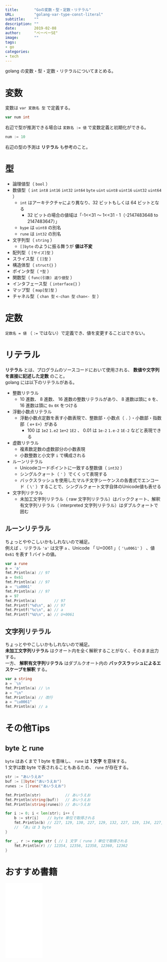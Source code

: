 ```yaml
---
title:       "Goの変数・型・定数・リテラル"
URL:         "golang-var-type-const-literal"
subtitle:    ""
description: ""
date:        2019-02-08
author:      "ぺーぺーSE"
image:       ""
tags:
- go
categories:
- tech
---
```


golang の変数・型・定数・リテラルについてまとめる。

<!--more-->

# 変数

変数は `var 変数名 型` で定義する。

```go
var num int
```

右辺で型が推測できる場合は `変数名 := 値` で変数定義と初期化ができる。

```go
num := 10
```

右辺の型の予測は **リテラル** も参考のこと。

# 型

- 論理値型（ `bool` ）
- 数値型（ `int` `int8` `int16` `int32` `int64` `byte` `uint` `uint8` `uint16` `uint32` `uint64` ）
    - `int` はアーキテクチャにより異なり、32 ビットもしくは 64 ビットとなる
        - 32 ビットの場合の値域は「-1<<31 〜 1<<31 - 1（-2147483648 to 2147483647）」
    - `bype` は `uint8` の別名
    - `rune` は `int32` の別名
- 文字列型（ `string` ）
    - `[]byte` のように振る舞うが **値は不変**
- 配列型（ `[サイズ]型` ）
- スライス型（ `[]型` ）
- 構造体型（ `struct{}` ）
- ポインタ型（ `*型` ）
- 関数型（ `func(引数) 返り値型` ）
- インタフェース型（ `interface{}` ）
- マップ型（ `map[型]型` ）
- チャネル型（ `chan 型` `<-chan 型` `chan<- 型` ）

# 定数

`定数名 = 値` （ `:=` ではない）で定義でき、値を変更することはできない。

# リテラル

**リテラル** とは、プログラムのソースコードにおいて使用される、 **数値や文字列を直接に記述した定数** のこと。  
golang には以下のリテラルがある。

- 整数リテラル
    - 10 進数、 8 進数、 16 進数の整数リテラルがあり、 8 進数は頭に `0` を、 16 進数は頭に `0x` `0X` をつける
- 浮動小数点リテラル
    - 浮動小数点定数を表す小数表現で、整数部・小数点（ `.` ）・小数部・指数部（ `e+` `E+`）がある
        - 100 は `1e2` `1.e2` `1e+2` `1E2` 、 0.01 は `1e-2` `1.e-2` `1E-2` などと表現できる
- 虚数リテラル
    - 複素数定数の虚数部分の小数表現
    - 小数整数と小文字 `i` で構成される
- ルーンリテラル
    - Unicodeコードポイントに一致する整数値（ `int32` ）
    - シングルクォート（ `'` ）でくくって表現する
    - バックスラッシュを使用したマルチ文字シーケンスの各書式でエンコード（ `\'` ）することで、シングルクォート文字自体のUnicode値も表せる
- 文字列リテラル
    - 未加工文字列リテラル（ raw 文字列リテラル）はバッククォート、解釈有文字列リテラル（ interpreted 文字列リテラル）はダブルクォートで囲む

## ルーンリテラル

ちょっとややこしいかもしれないので補足。  
例えば 、リテラル `'a'` は文字 `a` 、Unicode 「 U+0061 」（ `'\u0061'` ） 、値 `0x61` を表す 1 バイトの値。

```go
var a rune
a = 'a'
fmt.Println(a) // 97
a = 0x61
fmt.Println(a) // 97
a = '\u0061'
fmt.Println(a) // 97
a = 97
fmt.Println(a)        // 97
fmt.Printf("%d\n", a) // 97
fmt.Printf("%c\n", a) // a
fmt.Printf("%U\n", a) // U+0061
```

## 文字列リテラル

ちょっとややこしいかもしれないので補足。  
**未加工文字列リテラル** はクオート内を全く解釈することがなく、そのまま出力する。  
一方、 **解釈有文字列リテラル** はダブルクオート内の **バックスラッシュによるエスケープを解釈** する。

```go
var a string
a = `\n`
fmt.Println(a) // \n
a = "\n"
fmt.Println(a) // 改行
a = "\u0061"
fmt.Println(a) // a
```

# その他Tips

## byte と rune

`byte` はあくまで 1 byte を意味し、 `rune` は **1 文字** を意味する。  
1 文字は数 byte で表されることもあるため、 `rune` が存在する。

```go
str := "あいうえお"
buf := []byte("あいうえお")
runes := []rune("あいうえお")

fmt.Println(str)           // あいうえお
fmt.Println(string(buf))   // あいうえお
fmt.Println(string(runes)) // あいうえお

for i := 0; i < len(str); i++ {
    b := str[i]    // byte 単位で取得される
    fmt.Println(b) // 227, 129, 130, 227, 129, 132, 227, 129, 134, 227, 129, 136, 227, 129, 138
    // 「あ」は 3 byte
}

for _, r := range str { // 1 文字（ rune ）単位で取得される
    fmt.Println(r) // 12354, 12356, 12358, 12360, 12362
}
```

# おすすめ書籍

<!-- amazon affiliate kindle golang --->
<iframe sandbox="allow-popups allow-scripts allow-modals allow-forms allow-same-origin" style="width:120px;height:240px;" marginwidth="0" marginheight="0" scrolling="no" frameborder="0" src="//rcm-fe.amazon-adsystem.com/e/cm?lt1=_blank&bc1=000000&IS2=1&bg1=FFFFFF&fc1=000000&lc1=0000FF&t=tanakakns-22&language=ja_JP&o=9&p=8&l=as4&m=amazon&f=ifr&ref=as_ss_li_til&asins=B07VPSXF6N&linkId=41e7577d372f3469241a8f7608cc6fc2"></iframe>